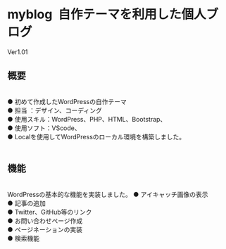 # myblog&nbsp;&nbsp;自作テーマを利用した個人ブログ 
Ver1.01
<br>
## 概要 ##
<br>
●&nbsp;初めて作成したWordPressの自作テーマ<br>
●&nbsp;担当 ：デザイン、コーディング<br>
●&nbsp;使用スキル：WordPress、PHP、HTML、Bootstrap、<br>
●&nbsp;使用ソフト：VScode、<br>
●&nbsp;Localを使用してWordPressのローカル環境を構築しました。<br>
<br>

## 機能 ##
<br>
WordPressの基本的な機能を実装しました。
●&nbsp;アイキャッチ画像の表示<br>
●&nbsp;記事の追加<br>
●&nbsp;Twitter、GitHub等のリンク<br>
●&nbsp;お問い合わせページ作成<br>
●&nbsp;ページネーションの実装<br>
●&nbsp;検索機能<br>
